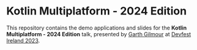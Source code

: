 # Kotlin Multiplatform - 2024 Edition

This repository contains the demo applications and slides for the **Kotlin Multiplatform - 2024 Edition** talk, presented by [Garth Gilmour](https://www.linkedin.com/in/garthgilmour/) at [Devfest Ireland 2023](https://gdg.community.dev/events/details/google-gdg-dublin-presents-devfest-ireland-2023/).